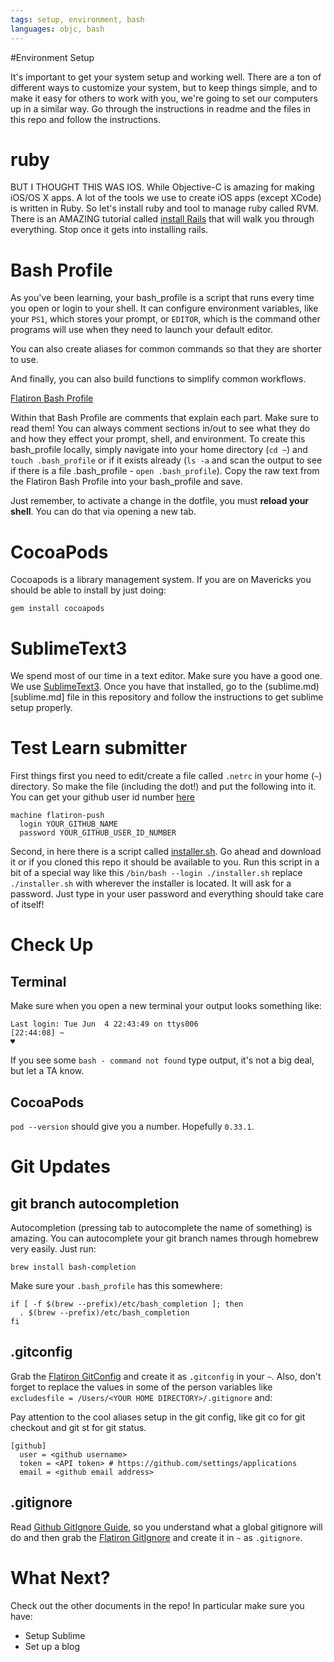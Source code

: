 ```yaml
---
tags: setup, environment, bash
languages: objc, bash
---
```


#Environment Setup

It's important to get your system setup and working well. There are a ton of different ways to customize your system, but to keep things simple, and to make it easy for others to work with you, we're going to set our computers up in a similar way. Go through the instructions in readme and the files in this repo and follow the instructions.

# ruby

BUT I THOUGHT THIS WAS IOS. While Objective-C is amazing for making iOS/OS X apps. A lot of the tools we use to create iOS apps (except XCode) is written in Ruby. So let's install ruby and tool to manage ruby called RVM. There is an AMAZING tutorial called [install Rails](http://installrails.com/steps/choose_os_version) that will walk you through everything. Stop once it gets into installing rails.

# Bash Profile

As you've been learning, your bash_profile is a script that runs every time you open or login to your shell. It can configure environment variables, like your `PS1`, which stores your prompt, or `EDITOR`, which is the command other programs will use when they need to launch your default editor.

You can also create aliases for common commands so that they are shorter to use.

And finally, you can also build functions to simplify common workflows.

[Flatiron Bash Profile](https://github.com/flatiron-school/dotfiles/blob/master/bash_profile)

Within that Bash Profile are comments that explain each part. Make sure to read them! You can always comment sections in/out to see what they do and how they effect your prompt, shell, and environment. To create this bash_profile locally, simply navigate into your home directory (`cd ~`) and `touch .bash_profile` or if it exists already (`ls -a` and scan the output to see if there is a file .bash_profile - `open .bash_profile`). Copy the raw text from the Flatiron Bash Profile into your bash_profile and save.

Just remember, to activate a change in the dotfile, you must **reload your shell**. You can do that via opening a new tab.

# CocoaPods

Cocoapods is a library management system. If you are on Mavericks you should be able to install by just doing:

```
gem install cocoapods
```

# SublimeText3

We spend most of our time in a text editor. Make sure you have a good one. We use [SublimeText3](http://www.sublimetext.com/3). Once you have that installed, go to the (sublime.md)[sublime.md] file in this repository and follow the instructions to get sublime setup properly.

# Test Learn submitter

First things first you need to edit/create a file called `.netrc` in your home (`~`) directory. So make the file (including the dot!) and put the following into it. You can get your github user id number [here](http://caius.github.io/github_id/)

```
machine flatiron-push
  login YOUR_GITHUB_NAME
  password YOUR_GITHUB_USER_ID_NUMBER
```

Second, in here there is a script called [installer.sh](https://raw.githubusercontent.com/flatiron-school-curriculum/ios-environment-setup/10feb4bad253b66cec2ea4e54735d6c856a422fc/installer.sh?token=1878855__eyJzY29wZSI6IlJhd0Jsb2I6ZmxhdGlyb24tc2Nob29sLWN1cnJpY3VsdW0vaW9zLWVudmlyb25tZW50LXNldHVwLzEwZmViNGJhZDI1M2I2NmNlYzJlYTRlNTQ3MzVkNmM4NTZhNDIyZmMvaW5zdGFsbGVyLnNoIiwiZXhwaXJlcyI6MTQxMjY5NjIyOX0%3D--28274d47fa2272952e382bc787c2e90aacd37f01). Go ahead and download it or if you cloned this repo it should be available to you. Run this script in a bit of a special way like this `/bin/bash --login ./installer.sh` replace `./installer.sh` with wherever the installer is located. It will ask for a password. Just type in your user password and everything should take care of itself!

# Check Up

## Terminal

Make sure when you open a new terminal your output looks something like:

```
Last login: Tue Jun  4 22:43:49 on ttys006
[22:44:08] ~
♥
```

If you see some `bash - command not found` type output, it's not a big deal, but let a TA know.

## CocoaPods

`pod --version` should give you a number. Hopefully `0.33.1`.

# Git Updates

## git branch autocompletion

Autocompletion (pressing tab to autocomplete the name of something) is amazing. You can autocomplete your git branch names through homebrew very easily. Just run:

```
brew install bash-completion
```

Make sure your `.bash_profile` has this somewhere:

```
if [ -f $(brew --prefix)/etc/bash_completion ]; then
  . $(brew --prefix)/etc/bash_completion
fi
```

## .gitconfig

Grab the [Flatiron GitConfig](https://github.com/flatiron-school/dotfiles/blob/master/gitconfig) and create it as `.gitconfig` in your `~`. Also, don't forget to replace the values in some of the person variables like `excludesfile = /Users/<YOUR HOME DIRECTORY>/.gitignore` and:

Pay attention to the cool aliases setup in the git config, like git co for git checkout and git st for git status.

```
[github]
  user = <github username>
  token = <API token> # https://github.com/settings/applications
  email = <github email address>
```

## .gitignore

Read [Github GitIgnore Guide](https://help.github.com/articles/ignoring-files), so you understand what a global gitignore will do and then grab the [Flatiron GitIgnore](https://github.com/flatiron-school/dotfiles/blob/master/gitignore) and create it in `~` as `.gitignore`.

# What Next?

Check out the other documents in the repo! In particular make sure you have:

  * Setup Sublime
  * Set up a blog

